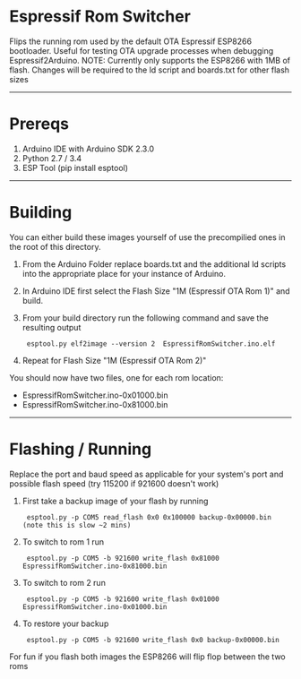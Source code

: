 # Espressif Rom Switcher
Flips the running rom used by the default OTA Espressif ESP8266 bootloader. Useful for testing OTA upgrade processes when debugging Espressif2Arduino.
NOTE: Currently only supports the ESP8266 with 1MB of flash. Changes will be required to the ld script and boards.txt for other flash sizes

----------

# Prereqs
1. Arduino IDE with Arduino SDK 2.3.0
2. Python 2.7 / 3.4
3. ESP Tool (pip install esptool)

----------

# Building 
You can either build these images yourself of use the precompilied ones in the root of this directory.

1. From the Arduino Folder replace boards.txt and the additional ld scripts into the appropriate place for your instance of Arduino.
2. In Arduino IDE first select the Flash Size "1M (Espressif OTA Rom 1)" and build. 
3. From your build directory run the following command and save the resulting output
 
		esptool.py elf2image --version 2  EspressifRomSwitcher.ino.elf

4. Repeat for Flash Size "1M (Espressif OTA Rom 2)"

You should now have two files, one for each rom location:
- EspressifRomSwitcher.ino-0x01000.bin
- EspressifRomSwitcher.ino-0x81000.bin

----------

# Flashing / Running
Replace the port and baud speed as applicable for your system's port and possible flash speed (try 115200 if 921600 doesn't work)

1. First take a backup image of your flash by running 

		esptool.py -p COM5 read_flash 0x0 0x100000 backup-0x00000.bin (note this is slow ~2 mins)


2. To switch to rom 1 run 
		
		esptool.py -p COM5 -b 921600 write_flash 0x81000 EspressifRomSwitcher.ino-0x81000.bin

3. To switch to rom 2 run
 
		esptool.py -p COM5 -b 921600 write_flash 0x01000 EspressifRomSwitcher.ino-0x01000.bin

4. To restore your backup

		esptool.py -p COM5 -b 921600 write_flash 0x0 backup-0x00000.bin

For fun if you flash both images the ESP8266 will flip flop between the two roms
